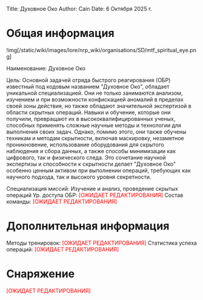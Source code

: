 Title: Духовное Око
Author: Cain
Date: 6 Октября 2025 г.

# Общая информация

!img[/static/wiki/images/lore/nrp_wiki/organisations/SD/mtf_spiritual_eye.png]

Наименование: Духовное Око

Цель: Основной задачей отряда быстрого реагирования (ОБР) известный под кодовым названием "Духовное Око", обладает уникальной специализацией. Они не только занимаются анализом, изучением и при возможности конфискацией аномалий в пределах своей зоны действия, но также обладают значительной экспертизой в области скрытных операций. Навыки и обучение, которые они получили, превращают их в высококвалифицированных ученых, способных применять сложные научные методы и технологии для выполнения своих задач. Однако, помимо этого, они также обучены техникам и методам скрытности, включая маскировку, незаметное проникновение, использование оборудования для скрытого наблюдения и сбора данных, а также способы минимизации как цифрового, так и физического следа. Это сочетание научной экспертизы и способности к скрытности делает "Духовное Око" особенно ценным активом при выполнении операций, требующих как научного подхода, так и высокого уровня секретности.

Специализация миссий: Изучение и анализ, проведение скрытых операций
Ур. доступа ОБР: <span style="color:red">[ОЖИДАЕТ РЕДАКТИРОВАНИЯ]</span>
Состав команды: <span style="color:red">[ОЖИДАЕТ РЕДАКТИРОВАНИЯ]</span>

# Дополнительная информация
Методы тренировок: <span style="color:red">[ОЖИДАЕТ РЕДАКТИРОВАНИЯ]</span>
Статистика успеха операций: <span style="color:red">[ОЖИДАЕТ РЕДАКТИРОВАНИЯ]</span>

# Снаряжение
<span style="color:red">[ОЖИДАЕТ РЕДАКТИРОВАНИЯ]</span>
